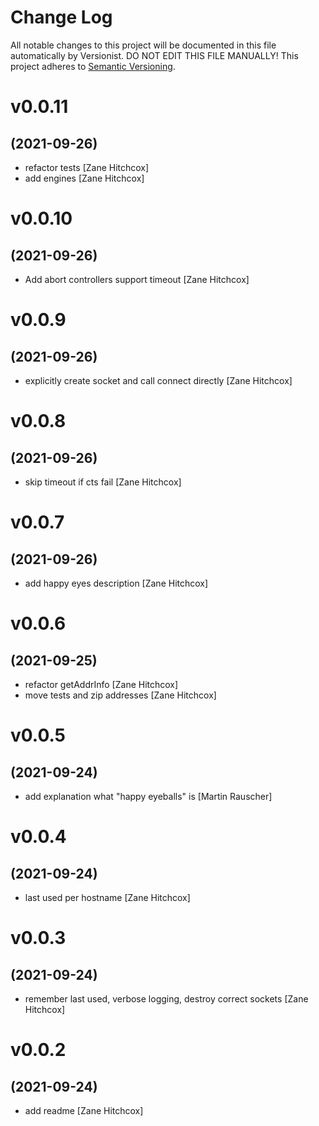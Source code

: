 # Change Log

All notable changes to this project will be documented in this file
automatically by Versionist. DO NOT EDIT THIS FILE MANUALLY!
This project adheres to [Semantic Versioning](http://semver.org/).

# v0.0.11
## (2021-09-26)

* refactor tests [Zane Hitchcox]
* add engines [Zane Hitchcox]

# v0.0.10
## (2021-09-26)

* Add abort controllers support timeout [Zane Hitchcox]

# v0.0.9
## (2021-09-26)

* explicitly create socket and call connect directly [Zane Hitchcox]

# v0.0.8
## (2021-09-26)

* skip timeout if cts fail [Zane Hitchcox]

# v0.0.7
## (2021-09-26)

* add happy eyes description [Zane Hitchcox]

# v0.0.6
## (2021-09-25)

* refactor getAddrInfo [Zane Hitchcox]
* move tests and zip addresses [Zane Hitchcox]

# v0.0.5
## (2021-09-24)

* add explanation what "happy eyeballs" is [Martin Rauscher]

# v0.0.4
## (2021-09-24)

* last used per hostname [Zane Hitchcox]

# v0.0.3
## (2021-09-24)

* remember last used, verbose logging, destroy correct sockets [Zane Hitchcox]

# v0.0.2
## (2021-09-24)

* add readme [Zane Hitchcox]
